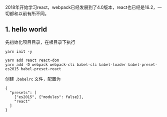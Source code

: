 2018年开始学习react，webpack已经发展到了4.0版本，react也已经是16.2，一切都和以前有所不同。

## 1. hello world

先初始化项目目录，在根目录下执行 

````
yarn init -y

yarn add react react-dom 
yarn add -D webpack webpack-cli babel-cli babel-loader babel-preset-es2015 babel-preset-react
````

创建 `.babelrc` 文件，配置为

````
{
  "presets": [
    ["es2015", {"modules": false}], 
    "react"
  ]
}
````
